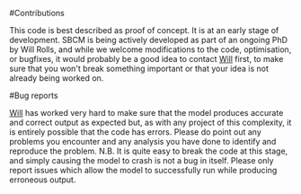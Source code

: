 #Contributions

This code is best described as proof of concept. It is at an early stage of development. SBCM is being actively developed as part of an ongoing PhD by Will Rolls, and while we welcome modifications to the code, optimisation, or bugfixes, it would probably be a good idea to contact [Will](https://www.researchgate.net/profile/Will_Rolls2) first, to make sure that you won't break something important or that your idea is not already being worked on.

#Bug reports

[Will](https://www.researchgate.net/profile/Will_Rolls2) has worked very hard to make sure that the model produces accurate and correct output as expected but, as with any project of this complexity, it is entirely possible that the code has errors. Please do point out any problems you encounter and any analysis you have done to identify and reproduce the problem. N.B. It is quite easy to break the code at this stage, and simply causing the model to crash is not a bug in itself. Please only report issues which allow the model to successfully run while producing erroneous output.




